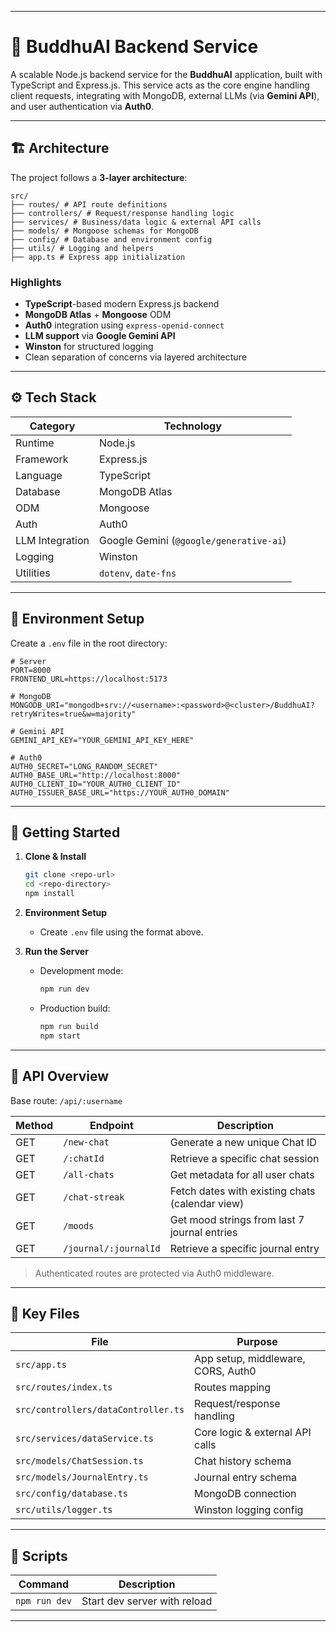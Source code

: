 
---

# 🧠 BuddhuAI Backend Service

A scalable Node.js backend service for the **BuddhuAI** application, built with TypeScript and Express.js. This service acts as the core engine handling client requests, integrating with MongoDB, external LLMs (via **Gemini API**), and user authentication via **Auth0**.

---

## 🏗️ Architecture

The project follows a **3-layer architecture**:

```plaintext 
src/
├── routes/ # API route definitions
├── controllers/ # Request/response handling logic
├── services/ # Business/data logic & external API calls
├── models/ # Mongoose schemas for MongoDB
├── config/ # Database and environment config
├── utils/ # Logging and helpers
├── app.ts # Express app initialization
```

### Highlights

- **TypeScript**-based modern Express.js backend
- **MongoDB Atlas** + **Mongoose** ODM
- **Auth0** integration using `express-openid-connect`
- **LLM support** via **Google Gemini API**
- **Winston** for structured logging
- Clean separation of concerns via layered architecture

---

## ⚙️ Tech Stack

| Category        | Technology                              |
| --------------- | --------------------------------------- |
| Runtime         | Node.js                                 |
| Framework       | Express.js                              |
| Language        | TypeScript                              |
| Database        | MongoDB Atlas                           |
| ODM             | Mongoose                                |
| Auth            | Auth0                                   |
| LLM Integration | Google Gemini (`@google/generative-ai`) |
| Logging         | Winston                                 |
| Utilities       | `dotenv`, `date-fns`                    |

---

## 🔐 Environment Setup

Create a `.env` file in the root directory:

```dotenv
# Server
PORT=8000
FRONTEND_URL=https://localhost:5173

# MongoDB
MONGODB_URI="mongodb+srv://<username>:<password>@<cluster>/BuddhuAI?retryWrites=true&w=majority"

# Gemini API
GEMINI_API_KEY="YOUR_GEMINI_API_KEY_HERE"

# Auth0
AUTH0_SECRET="LONG_RANDOM_SECRET"
AUTH0_BASE_URL="http://localhost:8000"
AUTH0_CLIENT_ID="YOUR_AUTH0_CLIENT_ID"
AUTH0_ISSUER_BASE_URL="https://YOUR_AUTH0_DOMAIN"
```

---

## 🚀 Getting Started

1. **Clone & Install**

   ```bash
   git clone <repo-url>
   cd <repo-directory>
   npm install
   ```

2. **Environment Setup**

   - Create `.env` file using the format above.

3. **Run the Server**

   - Development mode:

     ```bash
     npm run dev
     ```

   - Production build:
     ```bash
     npm run build
     npm start
     ```

---

## 📡 API Overview

Base route: `/api/:username`

| Method | Endpoint              | Description                                     |
| ------ | --------------------- | ----------------------------------------------- |
| GET    | `/new-chat`           | Generate a new unique Chat ID                   |
| GET    | `/:chatId`            | Retrieve a specific chat session                |
| GET    | `/all-chats`          | Get metadata for all user chats                 |
| GET    | `/chat-streak`        | Fetch dates with existing chats (calendar view) |
| GET    | `/moods`              | Get mood strings from last 7 journal entries    |
| GET    | `/journal/:journalId` | Retrieve a specific journal entry               |

> Authenticated routes are protected via Auth0 middleware.

---

## 📁 Key Files

| File                                | Purpose                            |
| ----------------------------------- | ---------------------------------- |
| `src/app.ts`                        | App setup, middleware, CORS, Auth0 |
| `src/routes/index.ts`               | Routes mapping                     |
| `src/controllers/dataController.ts` | Request/response handling          |
| `src/services/dataService.ts`       | Core logic & external API calls    |
| `src/models/ChatSession.ts`         | Chat history schema                |
| `src/models/JournalEntry.ts`        | Journal entry schema               |
| `src/config/database.ts`            | MongoDB connection                 |
| `src/utils/logger.ts`               | Winston logging config             |

---

## 🧪 Scripts

| Command       | Description                  |
| ------------- | ---------------------------- |
| `npm run dev` | Start dev server with reload |

---
